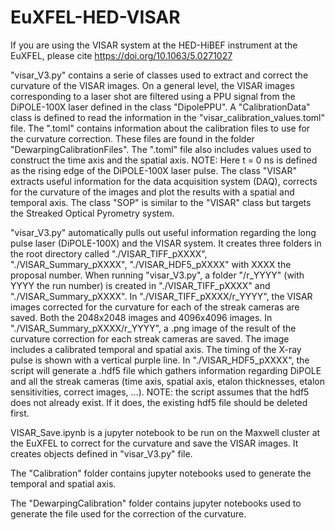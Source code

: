 # EuXFEL-HED-VISAR

If you are using the VISAR system at the HED-HiBEF instrument at the EuXFEL, please cite https://doi.org/10.1063/5.0271027
 

"visar_V3.py" contains a serie of classes used to extract and correct the curvature of the VISAR images. On a general level, the VISAR images corresponding to a laser shot are filtered using a PPU signal from the DiPOLE-100X laser defined in the class "DipolePPU". A "CalibrationData" class is defined to read the information in the "visar_calibration_values.toml" file. The ".toml" contains information about the calibration files to use for the curvature correction. These files are found in the folder "DewarpingCalibrationFiles". The ".toml" file also includes values used to construct the time axis and the spatial axis. NOTE: Here t = 0 ns is defined as the rising edge of the DiPOLE-100X laser pulse. The class "VISAR" extracts useful information for the data acquisition system (DAQ), corrects for the curvature of the images and plot the results with a spatial and temporal axis. The class "SOP" is similar to the "VISAR" class but targets the Streaked Optical Pyrometry system.

"visar_V3.py" automatically pulls out useful information regarding the long pulse laser (DiPOLE-100X) and the VISAR system. It creates three folders in the root directory called "./VISAR_TIFF_pXXXX", "./VISAR_Summary_pXXXX", "./VISAR_HDF5_pXXXX" with XXXX the proposal number. When running "visar_V3.py", a folder "/r_YYYY" (with YYYY the run number) is created in "./VISAR_TIFF_pXXXX" and "./VISAR_Summary_pXXXX". In "./VISAR_TIFF_pXXXX/r_YYYY", the VISAR images corrected for the curvature for each of the streak cameras are saved. Both the 2048x2048 images and 4096x4096 images. In "./VISAR_Summary_pXXXX/r_YYYY", a .png image of the result of the curvature correction for each streak cameras are saved. The image includes a calibrated temporal and spatial axis. The timing of the X-ray pulse is shown with a vertical purple line. In "./VISAR_HDF5_pXXXX", the script will generate a .hdf5 file which gathers information regarding DiPOLE and all the streak cameras (time axis, spatial axis, etalon thicknesses, etalon sensitivities, correct images, ...). NOTE: the script assumes that the hdf5 does not already exist. If it does, the existing hdf5 file should be deleted first. 


VISAR_Save.ipynb is a jupyter notebook to be run on the Maxwell cluster at the EuXFEL to correct for the curvature and save the VISAR images. It creates objects defined in "visar_V3.py" file.

The "Calibration" folder contains jupyter notebooks used to generate the temporal and spatial axis.

The "DewarpingCalibration" folder contains jupyter notebooks used to generate the file used for the correction of the curvature. 
